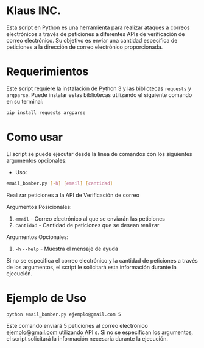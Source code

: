 # Klaus INC. 
Esta script en Python es una herramienta para realizar ataques a correos electrónicos a través de peticiones a diferentes APIs de verificación de correo electrónico. Su objetivo es enviar una cantidad específica de peticiones a la dirección de correo electrónico proporcionada.

# Requerimientos
Este script requiere la instalación de Python 3 y las bibliotecas `requests` y `argparse`.
Puede instalar estas bibliotecas utilizando el siguiente comando en su terminal:

```bash
pip install requests argparse
```

# Como usar
El script se puede ejecutar desde la línea de comandos con los siguientes argumentos opcionales:

- Uso: 
```bash
email_bomber.py [-h] [email] [cantidad]
```

Realizar peticiones a la API de Verificación de correo

Argumentos Posicionales:
1. `email`     -  Correo electrónico al que se enviarán las peticiones
2. `cantidad`  -  Cantidad de peticiones que se desean realizar

Argumentos Opcionales:
1. `-h` `--help`  -  Muestra el mensaje de ayuda

Si no se especifica el correo electrónico y la cantidad de peticiones a través de los argumentos, el script le solicitará esta información durante la ejecución.

# Ejemplo de Uso

```bash
python email_bomber.py ejemplo@gmail.com 5
```
Este comando enviará 5 peticiones al correo electrónico ejemplo@gmail.com utilizando API's. Si no se especifican los argumentos, el script solicitará la información necesaria durante la ejecución.
